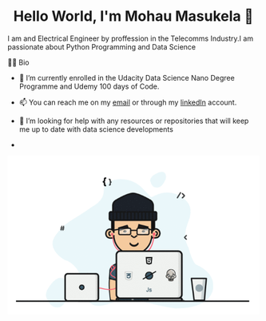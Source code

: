 <h1 align="center"> Hello World, I'm Mohau Masukela 👋</h1>


I am and Electrical Engineer by proffession in the Telecomms Industry.I am passionate about Python Programming and Data Science

👨‍💻 Bio

- 🌱 I’m currently enrolled in the Udacity Data Science Nano Degree Programme and Udemy 100 days of Code.
  
- 📫 You can reach me on my [email](mohaumasukela@gmail.com) or through my [linkedIn](https://www.linkedin.com/in/mohau-masukela-a460a419/) account.
  
- 🤝 I’m looking for help with any resources or repositories that will keep me up to date with data science developments
- 

<p align="center">
<img src="Images\code.gif" />
</p>

